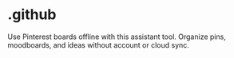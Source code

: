 # .github
Use Pinterest boards offline with this assistant tool. Organize pins, moodboards, and ideas without account or cloud sync.
